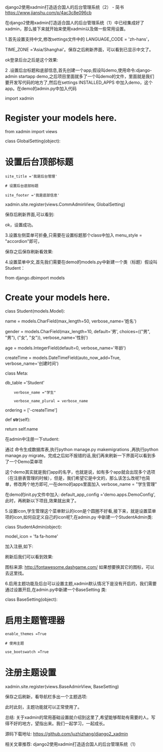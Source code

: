 django2使用xadmin打造适合国人的后台管理系统（2） - 简书 https://www.jianshu.com/p/4ac3c8e096cb

在django2使用xadmin打造适合国人的后台管理系统（1）中已经集成好了xadmin，那么接下来就开始来使用xadmin以及做一些常用设置。

1.首先设置支持中文,修改settings文件中的 LANGUAGE_CODE = 'zh-hans'，

TIME_ZONE ='Asia/Shanghai'。保存之后刷新界面，可以看到已显示中文了。




ok登录后台之后是这个效果:


2 .设置后台标题和底部信息,首先创建一个app,假设叫demo,使用命令:django-admin startapp demo,之后项目里面就多了一个叫demo的文件，里面就是我们要开发写代码的地方了,然后在settings INSTALLED_APPS 中加入demo，这个app。在demo的admin.py中加入代码

import xadmin

# Register your models here.

from xadmin import views

class GlobalSetting(object):

# 设置后台顶部标题

    site_title ='我是后台管理'

    # 设置后台底部标题

    site_footer ='我是底部信息'

xadmin.site.register(views.CommAdminView, GlobalSetting)

保存后刷新界面,可以看到:




ok，设置成功。



3.设置左侧菜单可折叠,只需要在设置标题那个class中加入 menu_style = "accordion"即可，




保存之后保存刷新看效果:






4.设置菜单中文,首先我们需要在demo的models.py中新建一个类（标题）假设叫Student：

from django.dbimport models

# Create your models here.

class Student(models.Model):

name = models.CharField(max_length=50, verbose_name='姓名')

gender = models.CharField(max_length=10, default='男', choices=(("男", "男"), ("女", "女")), verbose_name='性别')

age = models.IntegerField(default=0, verbose_name='年龄')

createTime = models.DateTimeField(auto_now_add=True, verbose_name='创建时间')

class Meta:

db_table ='Student'

        verbose_name ="学生"

        verbose_name_plural = verbose_name

ordering = ['-createTime']

def __str__(self):

return self.name

在admin中注册一下student:




通过 命令生成数据库表,执行python manage.py makemigrations ,再执行python manage.py migrate。完成之后如不报错的话,我们再来刷新一下界面可以看到多了一个Demo菜单项






这个demo其实就是我们app的名字，也就是说，如有多个app就会出现多个选项（在注册表管理的时候），但是，我们希望它是中文的，那么该怎么改呢?也简单，修改两个地方即可,一在demo的apps里面加入   verbose_name = "学生管理"


在demo的init.py文件中加入: default_app_config ='demo.apps.DemoConfig',此时，再刷新以下项目,效果就出来了。




5.设置icon,学生管理这个菜单默认的icon是个圆圈不好看,接下来，就是设置菜单项的icon,如何自定义自己的icon呢?,在admin.py 中新建一个StudentAdmin类:

class StudentAdmin(object):

model_icon = 'fa fa-home'

加入注册,如下:


刷新后我们可以看到效果:




图标来源:  http://fontawesome.dashgame.com/ 如果想要换其它的图标，可以去这里找。



6.启用主题功能及后台可以设置主题,xadmin默认情况下是没有开启的，我们需要通过设置开启,在admin.py中新建一个BaseSetting 类:

class BaseSetting(object):

# 启用主题管理器

    enable_themes =True

    # 使用主题

    use_bootswatch =True

# 注册主题设置

xadmin.site.register(views.BaseAdminView, BaseSetting)

保存之后刷新，看导航栏多出一个主题选项:


此时此刻，主题功能就可以正常使用了。



总结: 关于xadmin的常用基础设置就介绍到这里了,希望能够帮助有需要的人。写得不好的地方，望指出来。我们一起学习，一起成长。

源码下载地址: https://github.com/juzhizhang/django2_xadmin

相关文章推荐: django2使用xadmin打造适合国人的后台管理系统（1）